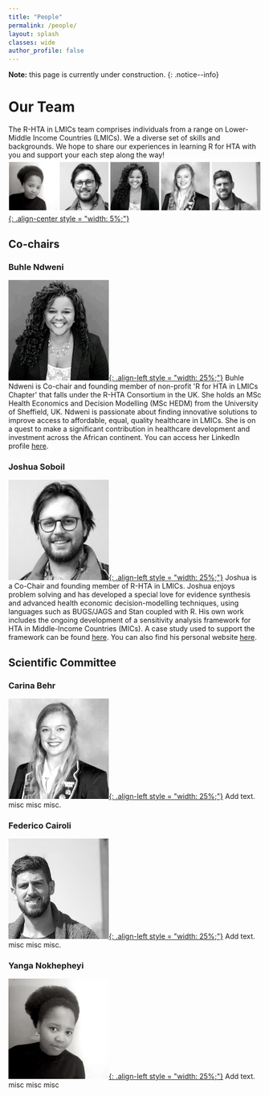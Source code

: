 ```yaml
---
title: "People"
permalink: /people/
layout: splash
classes: wide
author_profile: false
---
```

**Note:** this page is currently under construction.
{: .notice--info}
# Our Team
The R-HTA in LMICs team comprises individuals from a range on Lower-Middle Income Countries (LMICs). We a diverse set of skills and backgrounds. We hope to share our experiences in learning R for HTA with you and support your each step along the way!
[![styled-image](/assets/images/website_team.png "The Team"){: .align-center style = "width: 5%;"}](/assets/images/website_team.png "The Team")
## Co-chairs
### Buhle Ndweni
[![styled-image](/assets/images/bNdweni.jpeg "Buhle Ndweni, MSc"){: .align-left style = "width: 25%;"}](/assets/images/bNdweni.jpeg "Buhle Ndweni, MSc") Buhle Ndweni is Co-chair and founding member of non-profit 'R for HTA in LMICs Chapter' that falls under the R-HTA Consortium in the UK. She holds an MSc Health Economics and Decision Modelling (MSc HEDM) from the University of Sheffield, UK.
Ndweni is passionate about finding innovative solutions to improve access to affordable, equal, quality healthcare in LMICs. She is on a quest to make a significant contribution in healthcare development and investment across the African continent. You can access her LinkedIn profile <a href="https://www.linkedin.com/in/buhle-n-04a5661a/">here</a>.
### Joshua Soboil
[![styled-image](/assets/images/jSoboil.jpeg "Joshua Soboil, MPH"){: .align-left style = "width: 25%;"}](/assets/images/jSoboil.jpeg "Joshua Soboil, MPH") Joshua is a Co-Chair and founding member of R-HTA in LMICs. Joshua enjoys problem solving and has developed a special love for evidence synthesis and advanced health economic decision-modelling techniques, using languages such as BUGS/JAGS and Stan coupled with R.
His own work includes the ongoing development of a sensitivity analysis framework for HTA in Middle-Income Countries (MICs). A case study used to support the framework can be found <a href="https://github.com/jSoboil/Dissertation">here</a>. You can also find his personal website <a href="https://jsoboil.github.io/">here</a>.
<br>
## Scientific Committee  
### Carina Behr
[![styled-image](/assets/images/cBehr.jpeg "Carina Behr, MSc"){: .align-left style = "width: 25%;"}](/assets/images/cBehr.jpeg "Carina Behr, MSc")
Add text.
misc misc misc.
### Federico Cairoli
[![styled-image](/assets/images/fCairoli.jpeg "Federico Cairoli, MD, MSc"){: .align-left style = "width: 25%;"}](/assets/images/fCairoli.jpeg "Federico Cairoli, MD, MSc")
Add text.
misc misc misc.
### Yanga Nokhepheyi
[![styled-image](/assets/images/yNokhepheyi.jpeg "Yanga Nokhepheyi, MSc"){: .align-left style = "width: 25%;"}](/assets/images/yNokhepheyi.jpeg "Yanga Nokhepheyi, MSc")
Add text.
misc misc misc